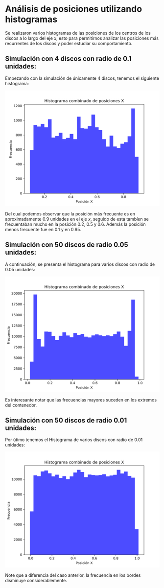 # Análisis de posiciones utilizando histogramas

Se realizaron varios histogramas de las posiciones de los centros de los discos a lo largo del eje $x$, esto para permitirnos analizar las posiciones más recurrentes de los discos y poder estudiar su comportamiento.

## Simulación con 4 discos con radio de 0.1 unidades:
Empezando con la simulación de únicamente 4 discos, tenemos el siguiente histograma:

![Histograma de 4 discos](imagenes/Histograma_4_discos.png)

Del cual podemos observar que la posición más frecuente es en aproximadamente 0.9 unidades en el eje $x$, seguido de esta tambíen se frecuentaban mucho en la posición 0.2, 0.5 y 0.6. Además la posición menos frecuente fue en 0.1 y en 0.95.

## Simulación con 50 discos de radio 0.05 unidades:

A continuación, se presenta el histograma para varios discos con radio de 0.05 unidades:

![Histograma de muchos discos de radio 0.05](imagenes/Histograma_bigRadius.png)

Es interesante notar que las frecuencias mayores suceden en los extremos del contenedor.

## Simulación con 50 discos de radio 0.01 unidades:

Por útimo tenemos el Histograma de varios discos con radio de 0.01 unidades:

![Histograma de muchos discos de radio 0.01](imagenes/Histograma_smallRadius.png)

Note que a diferencia del caso anterior, la frecuencia en los bordes disminuye considerablemente. 



